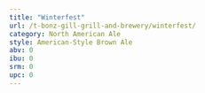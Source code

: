 ```yaml
---
title: "Winterfest"
url: /t-bonz-gill-grill-and-brewery/winterfest/
category: North American Ale
style: American-Style Brown Ale
abv: 0
ibu: 0
srm: 0
upc: 0
---
```


